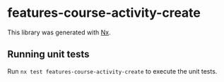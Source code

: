 # features-course-activity-create

This library was generated with [Nx](https://nx.dev).

## Running unit tests

Run `nx test features-course-activity-create` to execute the unit tests.
